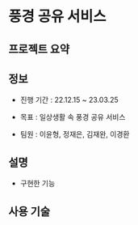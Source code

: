 # 풍경 공유 서비스

## 프로젝트 요약


## 정보
* 진행 기간 : 22.12.15 ~ 23.03.25

* 목표 : 일상생활 속 풍경 공유 서비스

* 팀원 : 이윤형, 정재은, 김재완, 이경환

## 설명
* 구현한 기능


## 사용 기술




